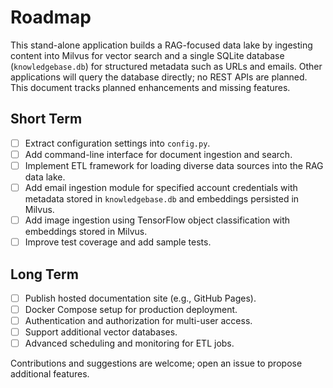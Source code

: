 # Roadmap

This stand-alone application builds a RAG-focused data lake by ingesting content into Milvus for
vector search and a single SQLite database (`knowledgebase.db`) for structured metadata such as URLs and emails.
Other applications will query the database directly; no REST APIs are planned.
This document tracks planned enhancements and missing features.

## Short Term

- [ ] Extract configuration settings into `config.py`.
- [ ] Add command-line interface for document ingestion and search.
- [ ] Implement ETL framework for loading diverse data sources into the RAG data lake.
- [ ] Add email ingestion module for specified account credentials with metadata stored in
      `knowledgebase.db` and embeddings persisted in Milvus.
- [ ] Add image ingestion using TensorFlow object classification with embeddings stored in Milvus.
- [ ] Improve test coverage and add sample tests.

## Long Term

- [ ] Publish hosted documentation site (e.g., GitHub Pages).
- [ ] Docker Compose setup for production deployment.
- [ ] Authentication and authorization for multi-user access.
- [ ] Support additional vector databases.
- [ ] Advanced scheduling and monitoring for ETL jobs.

Contributions and suggestions are welcome; open an issue to propose additional features.
